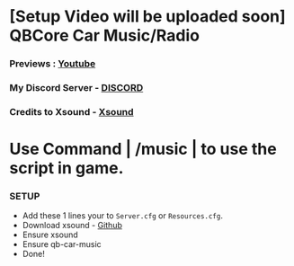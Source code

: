 # [Setup Video will be uploaded soon] QBCore Car Music/Radio

### Previews : [Youtube](https://youtu.be/0efPWbqq8Go)

### My Discord Server - [DISCORD](https://discord.gg/jSDMuNjpuw)

### Credits to Xsound - [Xsound](https://github.com/Xogy/xsound)

# Use Command | /music  | to use the script in game.

### SETUP 
- Add these 1 lines your to `Server.cfg` or `Resources.cfg`.
- Download xsound - [Github](https://github.com/Xogy/xsound)
- Ensure xsound
- Ensure qb-car-music
- Done!


